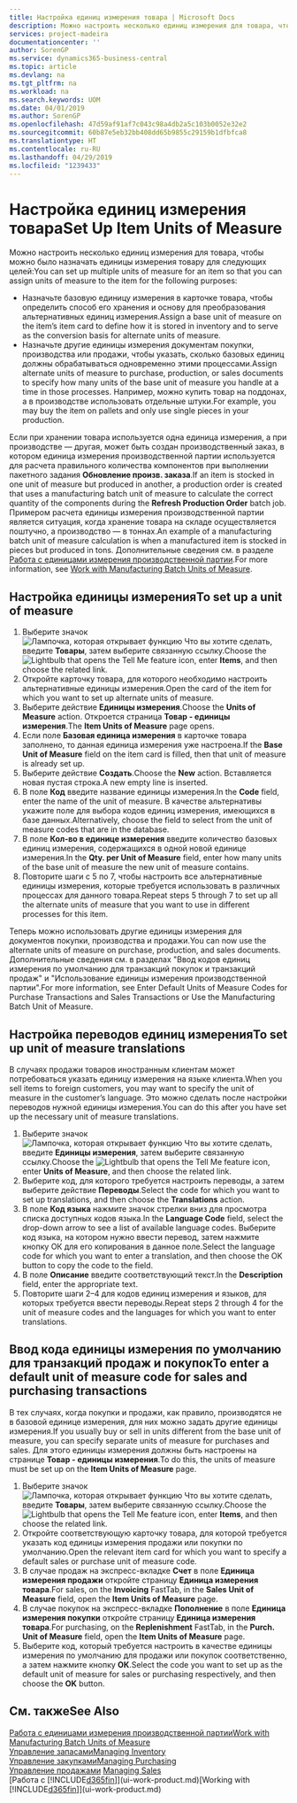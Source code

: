 ```yaml
---
title: Настройка единиц измерения товара | Microsoft Docs
description: Можно настроить несколько единиц измерения для товара, чтобы можно было назначать единицы измерения товару.
services: project-madeira
documentationcenter: ''
author: SorenGP
ms.service: dynamics365-business-central
ms.topic: article
ms.devlang: na
ms.tgt_pltfrm: na
ms.workload: na
ms.search.keywords: UOM
ms.date: 04/01/2019
ms.author: SorenGP
ms.openlocfilehash: 47d59af91af7c043c98a4db2a5c103b0052e32e2
ms.sourcegitcommit: 60b87e5eb32bb408dd65b9855c29159b1dfbfca8
ms.translationtype: HT
ms.contentlocale: ru-RU
ms.lasthandoff: 04/29/2019
ms.locfileid: "1239433"
---
```

# <a name="set-up-item-units-of-measure"></a><span data-ttu-id="c0bdd-103">Настройка единиц измерения товара</span><span class="sxs-lookup"><span data-stu-id="c0bdd-103">Set Up Item Units of Measure</span></span>
<span data-ttu-id="c0bdd-104">Можно настроить несколько единиц измерения для товара, чтобы можно было назначать единицы измерения товару для следующих целей:</span><span class="sxs-lookup"><span data-stu-id="c0bdd-104">You can set up multiple units of measure for an item so that you can assign units of measure to the item for the following purposes:</span></span>

- <span data-ttu-id="c0bdd-105">Назначьте базовую единицу измерения в карточке товара, чтобы определить способ его хранения и основу для преобразования альтернативных единиц измерения.</span><span class="sxs-lookup"><span data-stu-id="c0bdd-105">Assign a base unit of measure on the item’s item card to define how it is stored in inventory and to serve as the conversion basis for alternate units of measure.</span></span>
- <span data-ttu-id="c0bdd-106">Назначьте другие единицы измерения документам покупки, производства или продажи, чтобы указать, сколько базовых единиц должны обрабатываться одновременно этими процессами.</span><span class="sxs-lookup"><span data-stu-id="c0bdd-106">Assign alternate units of measure to purchase, production, or sales documents to specify how many units of the base unit of measure you handle at a time in those processes.</span></span> <span data-ttu-id="c0bdd-107">Например, можно купить товар на поддонах, а в производстве использовать отдельные штуки.</span><span class="sxs-lookup"><span data-stu-id="c0bdd-107">For example, you may buy the item on pallets and only use single pieces in your production.</span></span>

<span data-ttu-id="c0bdd-108">Если при хранении товара используется одна единица измерения, а при производстве — другая, может быть создан производственный заказ, в котором единица измерения производственной партии используется для расчета правильного количества компонентов при выполнении пакетного задания **Обновление произв. заказа**.</span><span class="sxs-lookup"><span data-stu-id="c0bdd-108">If an item is stocked in one unit of measure but produced in another, a production order is created that uses a manufacturing batch unit of measure to calculate the correct quantity of the components during the **Refresh Production Order** batch job.</span></span> <span data-ttu-id="c0bdd-109">Примером расчета единицы измерения производственной партии является ситуация, когда хранение товара на складе осуществляется поштучно, а производство — в тоннах.</span><span class="sxs-lookup"><span data-stu-id="c0bdd-109">An example of a manufacturing batch unit of measure calculation is when a manufactured item is stocked in pieces but produced in tons.</span></span> <span data-ttu-id="c0bdd-110">Дополнительные сведения см. в разделе [Работа с единицами измерения производственной партии](production-how-to-use-the-manufacturing-batch-unit-of-measure.md).</span><span class="sxs-lookup"><span data-stu-id="c0bdd-110">For more information, see [Work with Manufacturing Batch Units of Measure](production-how-to-use-the-manufacturing-batch-unit-of-measure.md).</span></span>

## <a name="to-set-up-a-unit-of-measure"></a><span data-ttu-id="c0bdd-111">Настройка единицы измерения</span><span class="sxs-lookup"><span data-stu-id="c0bdd-111">To set up a unit of measure</span></span>
1. <span data-ttu-id="c0bdd-112">Выберите значок ![Лампочка, которая открывает функцию Что вы хотите сделать](media/ui-search/search_small.png "Что вы хотите сделать"), введите **Товары**, затем выберите связанную ссылку.</span><span class="sxs-lookup"><span data-stu-id="c0bdd-112">Choose the ![Lightbulb that opens the Tell Me feature](media/ui-search/search_small.png "Tell me what you want to do") icon, enter **Items**, and then choose the related link.</span></span>
2. <span data-ttu-id="c0bdd-113">Откройте карточку товара, для которого необходимо настроить альтернативные единицы измерения.</span><span class="sxs-lookup"><span data-stu-id="c0bdd-113">Open the card of the item for which you want to set up alternate units of measure.</span></span>
3. <span data-ttu-id="c0bdd-114">Выберите действие **Единицы измерения**.</span><span class="sxs-lookup"><span data-stu-id="c0bdd-114">Choose the **Units of Measure** action.</span></span> <span data-ttu-id="c0bdd-115">Откроется страница **Товар - единицы измерения**.</span><span class="sxs-lookup"><span data-stu-id="c0bdd-115">The **Item Units of Measure** page opens.</span></span>
4. <span data-ttu-id="c0bdd-116">Если поле **Базовая единица измерения** в карточке товара заполнено, то данная единица измерения уже настроена.</span><span class="sxs-lookup"><span data-stu-id="c0bdd-116">If the **Base Unit of Measure** field on the item card is filled, then that unit of measure is already set up.</span></span>
5. <span data-ttu-id="c0bdd-117">Выберите действие **Создать**.</span><span class="sxs-lookup"><span data-stu-id="c0bdd-117">Choose the **New** action.</span></span> <span data-ttu-id="c0bdd-118">Вставляется новая пустая строка.</span><span class="sxs-lookup"><span data-stu-id="c0bdd-118">A new empty line is inserted.</span></span>
6. <span data-ttu-id="c0bdd-119">В поле **Код** введите название единицы измерения.</span><span class="sxs-lookup"><span data-stu-id="c0bdd-119">In the **Code** field, enter the name of the unit of measure.</span></span> <span data-ttu-id="c0bdd-120">В качестве альтернативы укажите поле для выбора кодов единиц измерения, имеющихся в базе данных.</span><span class="sxs-lookup"><span data-stu-id="c0bdd-120">Alternatively, choose the field to select from the unit of measure codes that are in the database.</span></span>
7. <span data-ttu-id="c0bdd-121">В поле **Кол-во в единице измерения** введите количество базовых единиц измерения, содержащихся в одной новой единице измерения.</span><span class="sxs-lookup"><span data-stu-id="c0bdd-121">In the **Qty. per Unit of Measure** field, enter how many units of the base unit of measure the new unit of measure contains.</span></span>
8. <span data-ttu-id="c0bdd-122">Повторите шаги с 5 по 7, чтобы настроить все альтернативные единицы измерения, которые требуется использовать в различных процессах для данного товара.</span><span class="sxs-lookup"><span data-stu-id="c0bdd-122">Repeat steps 5 through 7 to set up all the alternate units of measure that you want to use in different processes for this item.</span></span>

<span data-ttu-id="c0bdd-123">Теперь можно использовать другие единицы измерения для документов покупки, производства и продажи.</span><span class="sxs-lookup"><span data-stu-id="c0bdd-123">You can now use the alternate units of measure on purchase, production, and sales documents.</span></span> <span data-ttu-id="c0bdd-124">Дополнительные сведения см. в разделах "Ввод кодов единиц измерения по умолчанию для транзакций покупок и транзакций продаж" и "Использование единицы измерения производственной партии".</span><span class="sxs-lookup"><span data-stu-id="c0bdd-124">For more information, see Enter Default Units of Measure Codes for Purchase Transactions and Sales Transactions or Use the Manufacturing Batch Unit of Measure.</span></span>

## <a name="to-set-up-unit-of-measure-translations"></a><span data-ttu-id="c0bdd-125">Настройка переводов единиц измерения</span><span class="sxs-lookup"><span data-stu-id="c0bdd-125">To set up unit of measure translations</span></span>
<span data-ttu-id="c0bdd-126">В случаях продажи товаров иностранным клиентам может потребоваться указать единицу измерения на языке клиента.</span><span class="sxs-lookup"><span data-stu-id="c0bdd-126">When you sell items to foreign customers, you may want to specify the unit of measure in the customer’s language.</span></span> <span data-ttu-id="c0bdd-127">Это можно сделать после настройки переводов нужной единицы измерения.</span><span class="sxs-lookup"><span data-stu-id="c0bdd-127">You can do this after you have set up the necessary unit of measure translations.</span></span>

1. <span data-ttu-id="c0bdd-128">Выберите значок ![Лампочка, которая открывает функцию Что вы хотите сделать](media/ui-search/search_small.png "Что вы хотите сделать"), введите **Единицы измерения**, затем выберите связанную ссылку.</span><span class="sxs-lookup"><span data-stu-id="c0bdd-128">Choose the ![Lightbulb that opens the Tell Me feature](media/ui-search/search_small.png "Tell me what you want to do") icon, enter **Units of Measure**, and then choose the related link.</span></span>
2. <span data-ttu-id="c0bdd-129">Выберите код, для которого требуется настроить переводы, а затем выберите действие **Переводы**.</span><span class="sxs-lookup"><span data-stu-id="c0bdd-129">Select the code for which you want to set up translations, and then choose the **Translations** action.</span></span>
3. <span data-ttu-id="c0bdd-130">В поле **Код языка** нажмите значок стрелки вниз для просмотра списка доступных кодов языка.</span><span class="sxs-lookup"><span data-stu-id="c0bdd-130">In the **Language Code** field, select the drop-down arrow to see a list of available language codes.</span></span> <span data-ttu-id="c0bdd-131">Выберите код языка, на котором нужно ввести перевод, затем нажмите кнопку ОК для его копирования в данное поле.</span><span class="sxs-lookup"><span data-stu-id="c0bdd-131">Select the language code for which you want to enter a translation, and then choose the OK button to copy the code to the field.</span></span>
4. <span data-ttu-id="c0bdd-132">В поле **Описание** введите соответствующий текст.</span><span class="sxs-lookup"><span data-stu-id="c0bdd-132">In the **Description** field, enter the appropriate text.</span></span>
5. <span data-ttu-id="c0bdd-133">Повторите шаги 2–4 для кодов единиц измерения и языков, для которых требуется ввести переводы.</span><span class="sxs-lookup"><span data-stu-id="c0bdd-133">Repeat steps 2 through 4 for the unit of measure codes and the languages for which you want to enter translations.</span></span>

## <a name="to-enter-a-default-unit-of-measure-code-for-sales-and-purchasing-transactions"></a><span data-ttu-id="c0bdd-134">Ввод кода единицы измерения по умолчанию для транзакций продаж и покупок</span><span class="sxs-lookup"><span data-stu-id="c0bdd-134">To enter a default unit of measure code for sales and purchasing transactions</span></span>
<span data-ttu-id="c0bdd-135">В тех случаях, когда покупки и продажи, как правило, производятся не в базовой единице измерения, для них можно задать другие единицы измерения.</span><span class="sxs-lookup"><span data-stu-id="c0bdd-135">If you usually buy or sell in units different from the base unit of measure, you can specify separate units of measure for purchases and sales.</span></span> <span data-ttu-id="c0bdd-136">Для этого единицы измерения должны быть настроены на странице **Товар - единицы измерения**.</span><span class="sxs-lookup"><span data-stu-id="c0bdd-136">To do this, the units of measure must be set up on the **Item Units of Measure** page.</span></span>

1. <span data-ttu-id="c0bdd-137">Выберите значок ![Лампочка, которая открывает функцию Что вы хотите сделать](media/ui-search/search_small.png "Что вы хотите сделать"), введите **Товары**, затем выберите связанную ссылку.</span><span class="sxs-lookup"><span data-stu-id="c0bdd-137">Choose the ![Lightbulb that opens the Tell Me feature](media/ui-search/search_small.png "Tell me what you want to do") icon, enter **Items**, and then choose the related link.</span></span>
2. <span data-ttu-id="c0bdd-138">Откройте соответствующую карточку товара, для которой требуется указать код единицы измерения продажи или покупки по умолчанию.</span><span class="sxs-lookup"><span data-stu-id="c0bdd-138">Open the relevant item card for which you want to specify a default sales or purchase unit of measure code.</span></span>
3. <span data-ttu-id="c0bdd-139">В случае продаж на экспресс-вкладке **Счет** в поле **Единица измерения продажи** откройте страницу **Единица измерения товара**.</span><span class="sxs-lookup"><span data-stu-id="c0bdd-139">For sales, on the **Invoicing** FastTab, in the **Sales Unit of Measure** field, open the **Item Units of Measure** page.</span></span>
4. <span data-ttu-id="c0bdd-140">В случае покупок на экспресс-вкладке **Пополнение** в поле **Единица измерения покупки** откройте страницу **Единица измерения товара**.</span><span class="sxs-lookup"><span data-stu-id="c0bdd-140">For purchasing, on the **Replenishment** FastTab, in the **Purch. Unit of Measure** field, open the **Item Units of Measure** page.</span></span>
5. <span data-ttu-id="c0bdd-141">Выберите код, который требуется настроить в качестве единицы измерения по умолчанию для продажи или покупок соответственно, а затем нажмите кнопку **ОК**.</span><span class="sxs-lookup"><span data-stu-id="c0bdd-141">Select the code you want to set up as the default unit of measure for sales or purchasing respectively, and then choose the **OK** button.</span></span>

## <a name="see-also"></a><span data-ttu-id="c0bdd-142">См. также</span><span class="sxs-lookup"><span data-stu-id="c0bdd-142">See Also</span></span>
[<span data-ttu-id="c0bdd-143">Работа с единицами измерения производственной партии</span><span class="sxs-lookup"><span data-stu-id="c0bdd-143">Work with Manufacturing Batch Units of Measure</span></span>](production-how-to-use-the-manufacturing-batch-unit-of-measure.md)  
[<span data-ttu-id="c0bdd-144">Управление запасами</span><span class="sxs-lookup"><span data-stu-id="c0bdd-144">Managing Inventory</span></span>](inventory-manage-inventory.md)  
[<span data-ttu-id="c0bdd-145">Управление закупками</span><span class="sxs-lookup"><span data-stu-id="c0bdd-145">Managing Purchasing</span></span>](purchasing-manage-purchasing.md)  
<span data-ttu-id="c0bdd-146">[Управление продажами](sales-manage-sales.md)  </span><span class="sxs-lookup"><span data-stu-id="c0bdd-146">[Managing Sales](sales-manage-sales.md)  </span></span>  
<span data-ttu-id="c0bdd-147">[Работа с [!INCLUDE[d365fin](includes/d365fin_md.md)]](ui-work-product.md)</span><span class="sxs-lookup"><span data-stu-id="c0bdd-147">[Working with [!INCLUDE[d365fin](includes/d365fin_md.md)]](ui-work-product.md)</span></span>
